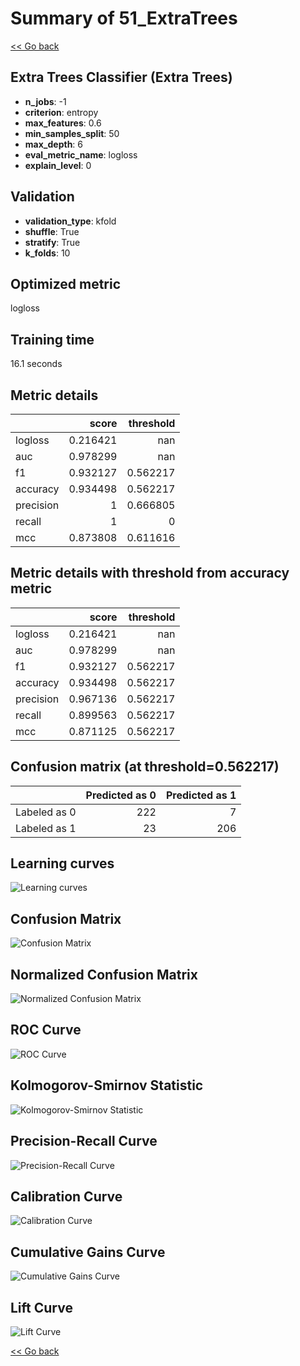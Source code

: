 # Summary of 51_ExtraTrees

[<< Go back](../README.md)


## Extra Trees Classifier (Extra Trees)
- **n_jobs**: -1
- **criterion**: entropy
- **max_features**: 0.6
- **min_samples_split**: 50
- **max_depth**: 6
- **eval_metric_name**: logloss
- **explain_level**: 0

## Validation
 - **validation_type**: kfold
 - **shuffle**: True
 - **stratify**: True
 - **k_folds**: 10

## Optimized metric
logloss

## Training time

16.1 seconds

## Metric details
|           |    score |   threshold |
|:----------|---------:|------------:|
| logloss   | 0.216421 |  nan        |
| auc       | 0.978299 |  nan        |
| f1        | 0.932127 |    0.562217 |
| accuracy  | 0.934498 |    0.562217 |
| precision | 1        |    0.666805 |
| recall    | 1        |    0        |
| mcc       | 0.873808 |    0.611616 |


## Metric details with threshold from accuracy metric
|           |    score |   threshold |
|:----------|---------:|------------:|
| logloss   | 0.216421 |  nan        |
| auc       | 0.978299 |  nan        |
| f1        | 0.932127 |    0.562217 |
| accuracy  | 0.934498 |    0.562217 |
| precision | 0.967136 |    0.562217 |
| recall    | 0.899563 |    0.562217 |
| mcc       | 0.871125 |    0.562217 |


## Confusion matrix (at threshold=0.562217)
|              |   Predicted as 0 |   Predicted as 1 |
|:-------------|-----------------:|-----------------:|
| Labeled as 0 |              222 |                7 |
| Labeled as 1 |               23 |              206 |

## Learning curves
![Learning curves](learning_curves.png)
## Confusion Matrix

![Confusion Matrix](confusion_matrix.png)


## Normalized Confusion Matrix

![Normalized Confusion Matrix](confusion_matrix_normalized.png)


## ROC Curve

![ROC Curve](roc_curve.png)


## Kolmogorov-Smirnov Statistic

![Kolmogorov-Smirnov Statistic](ks_statistic.png)


## Precision-Recall Curve

![Precision-Recall Curve](precision_recall_curve.png)


## Calibration Curve

![Calibration Curve](calibration_curve_curve.png)


## Cumulative Gains Curve

![Cumulative Gains Curve](cumulative_gains_curve.png)


## Lift Curve

![Lift Curve](lift_curve.png)



[<< Go back](../README.md)

